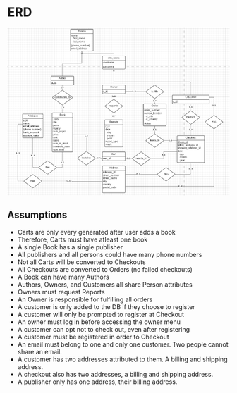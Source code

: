 # ERD

![our ERD](./ERD.png)
## Assumptions
- Carts are only every generated after user adds a book
- Therefore, Carts must have atleast one book
- A single Book has a single publisher
- All publishers and all persons could have many phone numbers
- Not all Carts will be converted to Checkouts
- All Checkouts are converted to Orders (no failed checkouts)
- A Book can have many Authors
- Authors, Owners, and Customers all share Person attributes
- Owners must request Reports
- An Owner is responsible for fulfilling all orders
- A customer is only added to the DB if they choose to register
- A customer will only be prompted to register at Checkout
- An owner must log in before accessing the owner menu
- A customer can opt not to check out, even after registering
- A customer must be registered in order to Checkout
- An email must belong to one and only one customer. Two people cannot share an email.
- A customer has two addresses attributed to them. A billing and shipping address.
- A checkout also has two addresses, a billing and shipping address.
- A publisher only has one address, their billing address.